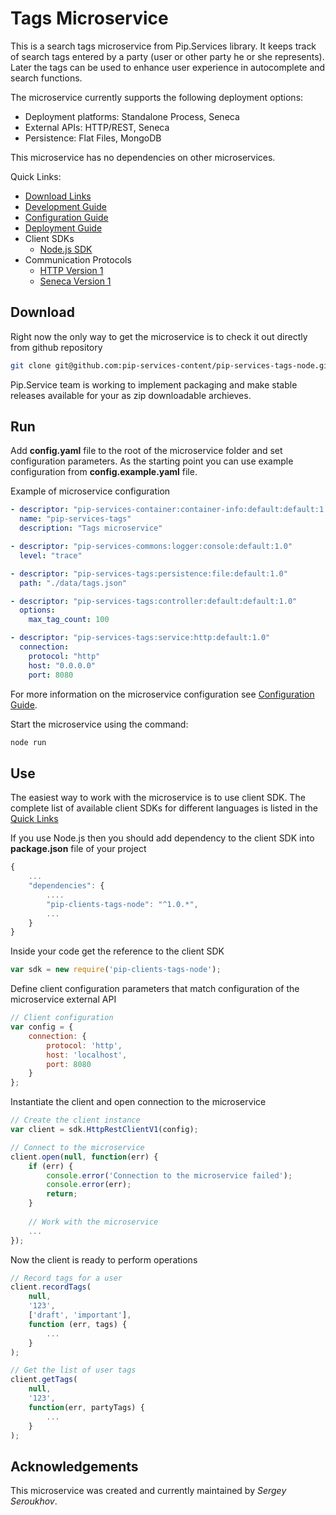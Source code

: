 # Tags Microservice

This is a search tags microservice from Pip.Services library. 
It keeps track of search tags entered by a party (user or other party he or she represents). 
Later the tags can be used to enhance user experience in autocomplete and search functions.

The microservice currently supports the following deployment options:
* Deployment platforms: Standalone Process, Seneca
* External APIs: HTTP/REST, Seneca
* Persistence: Flat Files, MongoDB

This microservice has no dependencies on other microservices.

<a name="links"></a> Quick Links:

* [Download Links](doc/Downloads.md)
* [Development Guide](doc/Development.md)
* [Configuration Guide](doc/Configuration.md)
* [Deployment Guide](doc/Deployment.md)
* Client SDKs
  - [Node.js SDK](https://github.com/pip-services/pip-clients-tags-node)
* Communication Protocols
  - [HTTP Version 1](doc/Htt[ProtocolV1.md)
  - [Seneca Version 1](doc/SenecaProtocolV1.md)

## Download

Right now the only way to get the microservice is to check it out directly from github repository
```bash
git clone git@github.com:pip-services-content/pip-services-tags-node.git
```

Pip.Service team is working to implement packaging and make stable releases available for your 
as zip downloadable archieves.

## Run

Add **config.yaml** file to the root of the microservice folder and set configuration parameters.
As the starting point you can use example configuration from **config.example.yaml** file. 

Example of microservice configuration
```yaml
- descriptor: "pip-services-container:container-info:default:default:1.0"
  name: "pip-services-tags"
  description: "Tags microservice"

- descriptor: "pip-services-commons:logger:console:default:1.0"
  level: "trace"

- descriptor: "pip-services-tags:persistence:file:default:1.0"
  path: "./data/tags.json"

- descriptor: "pip-services-tags:controller:default:default:1.0"
  options:
    max_tag_count: 100

- descriptor: "pip-services-tags:service:http:default:1.0"
  connection:
    protocol: "http"
    host: "0.0.0.0"
    port: 8080
```
 
For more information on the microservice configuration see [Configuration Guide](Configuration.md).

Start the microservice using the command:
```bash
node run
```

## Use

The easiest way to work with the microservice is to use client SDK. 
The complete list of available client SDKs for different languages is listed in the [Quick Links](#links)

If you use Node.js then you should add dependency to the client SDK into **package.json** file of your project
```javascript
{
    ...
    "dependencies": {
        ....
        "pip-clients-tags-node": "^1.0.*",
        ...
    }
}
```

Inside your code get the reference to the client SDK
```javascript
var sdk = new require('pip-clients-tags-node');
```

Define client configuration parameters that match configuration of the microservice external API
```javascript
// Client configuration
var config = {
    connection: {
        protocol: 'http',
        host: 'localhost', 
        port: 8080
    }
};
```

Instantiate the client and open connection to the microservice
```javascript
// Create the client instance
var client = sdk.HttpRestClientV1(config);

// Connect to the microservice
client.open(null, function(err) {
    if (err) {
        console.error('Connection to the microservice failed');
        console.error(err);
        return;
    }
    
    // Work with the microservice
    ...
});
```

Now the client is ready to perform operations
```javascript
// Record tags for a user
client.recordTags(
    null,
    '123',
    ['draft', 'important'],
    function (err, tags) {
        ...
    }
);
```

```javascript
// Get the list of user tags
client.getTags(
    null,
    '123',
    function(err, partyTags) {
        ...    
    }
);
```    

## Acknowledgements

This microservice was created and currently maintained by *Sergey Seroukhov*.

